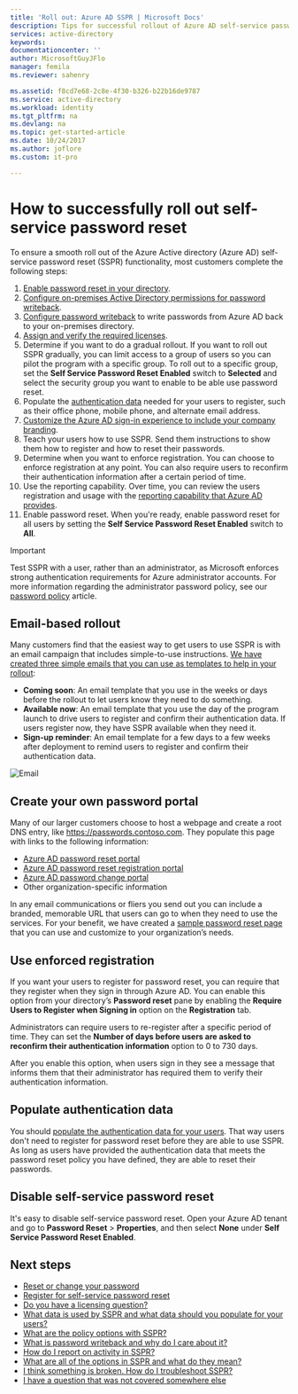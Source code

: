 ```yaml
---
title: 'Roll out: Azure AD SSPR | Microsoft Docs'
description: Tips for successful rollout of Azure AD self-service password reset
services: active-directory
keywords: 
documentationcenter: ''
author: MicrosoftGuyJFlo
manager: femila
ms.reviewer: sahenry

ms.assetid: f8cd7e68-2c8e-4f30-b326-b22b16de9787
ms.service: active-directory
ms.workload: identity
ms.tgt_pltfrm: na
ms.devlang: na
ms.topic: get-started-article
ms.date: 10/24/2017
ms.author: joflore
ms.custom: it-pro

---
```

# How to successfully roll out self-service password reset

To ensure a smooth roll out of the Azure Active directory (Azure AD) self-service password reset (SSPR) functionality, most customers complete the following steps:

1. [Enable password reset in your directory](active-directory-passwords-getting-started.md).
2. [Configure on-premises Active Directory permissions for password writeback](active-directory-passwords-writeback.md#active-directory-permissions).
3. [Configure password writeback](active-directory-passwords-writeback.md#configuring-password-writeback) to write passwords from Azure AD back to your on-premises directory.
4. [Assign and verify the required licenses](active-directory-passwords-licensing.md).
5. Determine if you want to do a gradual rollout. If you want to roll out SSPR gradually, you can limit access to a group of users so you can pilot the program with a specific group. To roll out to a specific group, set the **Self Service Password Reset Enabled** switch to **Selected** and select the security group you want to enable to be able use password reset. 
6. Populate the [authentication data](active-directory-passwords-data.md) needed for your users to register, such as their office phone, mobile phone, and alternate email address.
7. [Customize the Azure AD sign-in experience to include your company branding](active-directory-passwords-customize.md).
8. Teach your users how to use SSPR. Send them instructions to show them how to register and how to reset their passwords.
9. Determine when you want to enforce registration. You can choose to enforce registration at any point. You can also require users to reconfirm their authentication information after a certain period of time.
10. Use the reporting capability. Over time, you can review the users registration and usage with the [reporting capability that Azure AD provides](active-directory-passwords-reporting.md).
11. Enable password reset. When you're ready, enable password reset for all users by setting the **Self Service Password Reset Enabled** switch to **All**. 

   > [!IMPORTANT]
   > Test SSPR with a user, rather than an administrator, as Microsoft enforces strong authentication requirements for Azure administrator accounts. For more information regarding the administrator password policy, see our [password policy](active-directory-passwords-policy.md#administrator-password-policy-differences) article.

## Email-based rollout

Many customers find that the easiest way to get users to use SSPR is with an email campaign that includes simple-to-use instructions. [We have created three simple emails that you can use as templates to help in your rollout](https://onedrive.live.com/?authkey=%21AD5ZP%2D8RyJ2Cc6M&id=A0B59A91C740AB16%2125063&cid=A0B59A91C740AB16):

* **Coming soon**: An email template that you use in the weeks or days before the rollout to let users know they need to do something.
* **Available now**: An email template that you use the day of the program launch to drive users to register and confirm their authentication data. If users register now, they have SSPR available when they need it.
* **Sign-up reminder**: An email template for a few days to a few weeks after deployment to remind users to register and confirm their authentication data.

![Email][Email]

## Create your own password portal

Many of our larger customers choose to host a webpage and create a root DNS entry, like https://passwords.contoso.com. They populate this page with links to the following information:

* [Azure AD password reset portal](https://aka.ms/sspr)
* [Azure AD password reset registration portal](http://aka.ms/ssprsetup)
* [Azure AD password change portal](https://account.activedirectory.windowsazure.com/ChangePassword.aspx)
* Other organization-specific information

In any email communications or fliers you send out you can include a branded, memorable URL that users can go to when they need to use the services. For your benefit, we have created a [sample password reset page](https://github.com/ajamess/password-reset-page) that you can use and customize to your organization’s needs.

## Use enforced registration

If you want your users to register for password reset, you can require that they register when they sign in through Azure AD. You can enable this option from your directory’s **Password reset** pane by enabling the **Require Users to Register when Signing in** option on the **Registration** tab.

Administrators can require users to re-register after a specific period of time. They can set the **Number of days before users are asked to reconfirm their authentication information** option to 0 to 730 days.

After you enable this option, when users sign in they see a message that informs them that their administrator has required them to verify their authentication information.

## Populate authentication data

You should [populate the authentication data for your users](active-directory-passwords-data.md). That way users don't need to register for password reset before they are able to use SSPR. As long as users have provided the authentication data that meets the password reset policy you have defined, they are able to reset their passwords.

## Disable self-service password reset

It's easy to disable self-service password reset. Open your Azure AD tenant and go to **Password Reset** > **Properties**, and then select **None** under **Self Service Password Reset Enabled**.

## Next steps

* [Reset or change your password](active-directory-passwords-update-your-own-password.md)
* [Register for self-service password reset](active-directory-passwords-reset-register.md)
* [Do you have a licensing question?](active-directory-passwords-licensing.md)
* [What data is used by SSPR and what data should you populate for your users?](active-directory-passwords-data.md)
* [What are the policy options with SSPR?](active-directory-passwords-policy.md)
* [What is password writeback and why do I care about it?](active-directory-passwords-writeback.md)
* [How do I report on activity in SSPR?](active-directory-passwords-reporting.md)
* [What are all of the options in SSPR and what do they mean?](active-directory-passwords-how-it-works.md)
* [I think something is broken. How do I troubleshoot SSPR?](active-directory-passwords-troubleshoot.md)
* [I have a question that was not covered somewhere else](active-directory-passwords-faq.md)

[Email]: ./media/active-directory-passwords-best-practices/sspr-emailtemplates.png "Customize these email templates to fit your organizational requirements"
